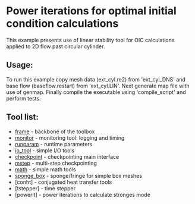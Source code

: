 # Power iterations for optimal initial condition calculations

This example presents use of linear stability tool for OIC calculations applied
to 2D flow past circular cylinder.

## Usage:
To run this example copy mesh data (ext_cyl.re2) from 'ext_cyl_DNS' and base flow (baseflow.restart) from 'ext_cyl.LIN'. Next generate map file with use of genmap. Finally compile the executable using 'compile_script' and perform tests.


## Tool list:
* [frame](https://kth-nek5000.github.io/KTH_Framework/group__frame.html) - backbone of the toolbox
* [monitor](https://kth-nek5000.github.io/KTH_Framework/group__monitor.html) - monitoring tool: logging and timing
* [runparam](https://kth-nek5000.github.io/KTH_Framework/group__runparam.html) - runtime parameters
* [io_tool](https://kth-nek5000.github.io/KTH_Framework/group__io__tools.html) - simple I/O tools
* [checkpoint](https://kth-nek5000.github.io/KTH_Framework/group__chkpoint.html) - checkpointing main interface
* [mstep](https://kth-nek5000.github.io/KTH_Framework/group__chkpoint__mstep.html) - multi-step checkpointing
* [math](https://kth-nek5000.github.io/KTH_Framework/group__math.html) - simple math tools
* [sponge_box](https://kth-nek5000.github.io/KTH_Framework/group__sponge__box.html) - sponge/fringe for simple box meshes
* [conht] - conjugated heat transfer tools
* [tstepper] - time stepper
* [powerit] - power iterations to calculate stronges mode